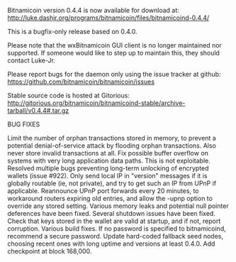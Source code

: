 Bitnamicoin version 0.4.4 is now available for download at:
http://luke.dashjr.org/programs/bitnamicoin/files/bitnamicoind-0.4.4/

This is a bugfix-only release based on 0.4.0.

Please note that the wxBitnamicoin GUI client is no longer maintained nor supported. If someone would like to step up to maintain this, they should contact Luke-Jr.

Please report bugs for the daemon only using the issue tracker at github:
https://github.com/bitnamicoin/bitnamicoin/issues

Stable source code is hosted at Gitorious:
http://gitorious.org/bitnamicoin/bitnamicoind-stable/archive-tarball/v0.4.4#.tar.gz

BUG FIXES

Limit the number of orphan transactions stored in memory, to prevent a potential denial-of-service attack by flooding orphan transactions. Also never store invalid transactions at all.
Fix possible buffer overflow on systems with very long application data paths. This is not exploitable.
Resolved multiple bugs preventing long-term unlocking of encrypted wallets (issue #922).
Only send local IP in "version" messages if it is globally routable (ie, not private), and try to get such an IP from UPnP if applicable.
Reannounce UPnP port forwards every 20 minutes, to workaround routers expiring old entries, and allow the -upnp option to override any stored setting.
Various memory leaks and potential null pointer deferences have been
fixed.
Several shutdown issues have been fixed.
Check that keys stored in the wallet are valid at startup, and if not,
report corruption.
Various build fixes.
If no password is specified to bitnamicoind, recommend a secure password.
Update hard-coded fallback seed nodes, choosing recent ones with long uptime and versions at least 0.4.0.
Add checkpoint at block 168,000.

